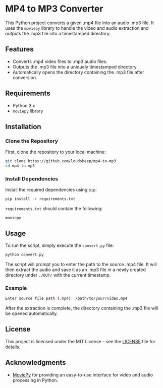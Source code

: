 # MP4 to MP3 Converter

This Python project converts a given .mp4 file into an audio .mp3 file. It uses the `moviepy` library to handle the video and audio extraction and outputs the .mp3 file into a timestamped directory.

## Features

- Converts .mp4 video files to .mp3 audio files.
- Outputs the .mp3 file into a uniquely timestamped directory.
- Automatically opens the directory containing the .mp3 file after conversion.

## Requirements

- Python 3.x
- `moviepy` library

## Installation

### Clone the Repository

First, clone the repository to your local machine:

```bash
git clone https://github.com/loudsheep/mp4-to-mp3
cd mp4-to-mp3
```

### Install Dependencies

Install the required dependencies using `pip`:

```bash
pip install -r requirements.txt
```

`requirements.txt` should contain the following:

```text
moviepy
```

## Usage

To run the script, simply execute the `convert.py` file:

```bash
python convert.py
```

The script will prompt you to enter the path to the source .mp4 file. It will then extract the audio and save it as an .mp3 file in a newly created directory under `./OUT/` with the current timestamp.

### Example

```bash
Enter source file path (.mp4): /path/to/your/video.mp4
```

After the extraction is complete, the directory containing the .mp3 file will be opened automatically.

## License

This project is licensed under the MIT License - see the [LICENSE](LICENSE) file for details.

## Acknowledgments

- [MoviePy](https://zulko.github.io/moviepy/) for providing an easy-to-use interface for video and audio processing in Python.
